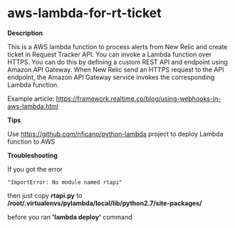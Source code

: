 # aws-lambda-for-rt-ticket
**Description** 

This is a AWS lambda function to process alerts from New Relic and create ticket in Request Tracker API. 
You can invoke a Lambda function over HTTPS. You can do this by defining a custom REST API and endpoint using Amazon API Gateway. When New Relic send an HTTPS request to the API endpoint, the Amazon API Gateway service invokes the corresponding Lambda function.

Example article: https://framework.realtime.co/blog/using-webhooks-in-aws-lambda.html

**Tips** 



Use https://github.com/nficano/python-lambda project to deploy Lambda function to AWS




**Troubleshooting** 

If you got the error 

    "ImportError: No module named rtapi" 
    
then just copy __rtapi.py__ to __/root/.virtualenvs/pylambda/local/lib/python2.7/site-packages/__
    
before you ran __'lambda deploy'__ command
